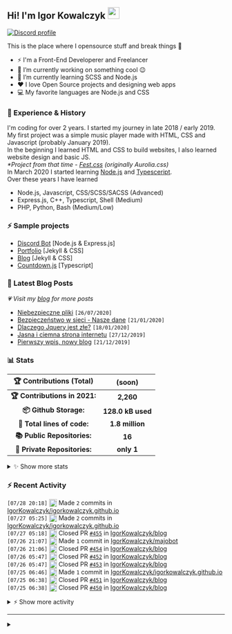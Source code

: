 <!-- ## Hi! I'm Igor Kowalczyk 🖐️ -->
## Hi! I'm Igor Kowalczyk <img src="https://raw.githubusercontent.com/igorkowalczyk/igorkowalczyk/master/src/images/wave.gif" width="27px">

[![Discord profile](https://discord.c99.nl/widget/theme-3/440200028292907048.png)](https://discord.com/users/440200028292907048)

This is the place where I opensource stuff and break things :rofl:

- ⚡  I'm a Front-End Developerer and Freelancer
- 🔭 I’m currently working on something cool :wink:
- 🌱 I’m currently learning SCSS and Node.js
- ❤️ I love Open Source projects and designing web apps
- 💻 My favorite languages are Node.js and CSS

### 💪 Experience & History
I'm coding for over 2 years. I started my journey in late 2018 / early 2019.<br>
My first project was a simple music player made with HTML, CSS and Javascript (probably January 2019).<br>
In the beginning I learned HTML and CSS to build websites, I also learned website design and basic JS.<br>
*\*Project from that time - [Fest.css](https://github.com/igorkowalczyk/fest) (originally Aurolia.css)*<br>
In March 2020 I started learning [Node.js](https://nodejs.org) and [Typesceript](https://www.typescriptlang.org).<br>
Over these years I have learned
 * Node.js, Javascript, CSS/SCSS/SACSS (Advanced)
 * Express.js, C++, Typescript, Shell (Medium)
 * PHP, Python, Bash (Medium/Low)

### ⚡ Sample projects

* [Discord Bot](https://github.com/aurolia-css/majo-rebuild) [Node.js & Express.js]
* [Portfolio](https://igorkowalczyk.github.io) [Jekyll & CSS] 
* [Blog](https://igorkowalczyk.github.io/blog) [Jekyll & CSS] 
* [Countdown.js](https://igorkowalczyk.github.io/countdown) [Typescript] 

### 📕 Latest Blog Posts
*💗 Visit my [blog](https://igorkowalczyk.github.io/blog) for more posts*
<!-- START_SECTION:feed -->
   - [Niebezpieczne pliki](https://igorkowalczyk.github.io/blog/internet/2020/07/27/Niebezpieczne-pliki) `[26/07/2020]`
- [Bezpieczeństwo w sieci - Nasze dane](https://igorkowalczyk.github.io/blog/internet/2020/01/22/Bezpiecze%C5%84stwo-w-sieci-nasze-dane) `[21/01/2020]`
- [Dlaczego Jquery jest złe?](https://igorkowalczyk.github.io/blog/internet/programowanie/javascript/2020/01/19/Dlaczego-Jquery-jest-z%C5%82e) `[18/01/2020]`
- [Jasna i ciemna strona internetu](https://igorkowalczyk.github.io/blog/internet/2019/12/28/Jasna-i-ciemna-strona-internetu) `[27/12/2019]`
- [Pierwszy wpis, nowy blog](https://igorkowalczyk.github.io/blog/offtop/2019/12/22/Pierwszy-wpis,-nowy-blog) `[21/12/2019]`
<!-- Posts last updated on Thu Jul 29 2021 05:56:32 GMT+0000 (Coordinated Universal Time) -->
   <!-- END_SECTION:feed -->

### 📊 Stats

<!--START_SECTION:waka-->
 | 🏆 Contributions (Total) | (soon) |
|:-:|:-:|
| **🏆 Contributions in 2021:** | **2,260**|
| **📦 Github Storage:** | **128.0 kB used**|
| **📝 Total lines of code:** | **1.8 million**|
| **📚 Public Repositories:** | **16** |
| **🔑 Private Repositories:** | **only 1** |
<details><summary>✨ Show more stats</summary>

#### 🌞 I work most during day 

```text
🌞 Morning    238 commits    █████░░░░░░░░░░░░░░░░░░░░   19.51% 
🌆 Daytime    550 commits    ███████████░░░░░░░░░░░░░░   45.08% 
🌃 Evening    418 commits    ████████░░░░░░░░░░░░░░░░░   34.26% 
🌙 Night      14 commits     ░░░░░░░░░░░░░░░░░░░░░░░░░   1.15%
```
#### 📅 I'm most productive on Tuesday 

```text
Monday       151 commits    ███░░░░░░░░░░░░░░░░░░░░░░   12.38% 
Tuesday      262 commits    █████░░░░░░░░░░░░░░░░░░░░   21.48% 
Wednesday    222 commits    ████░░░░░░░░░░░░░░░░░░░░░   18.2% 
Thursday     110 commits    ██░░░░░░░░░░░░░░░░░░░░░░░   9.02% 
Friday       159 commits    ███░░░░░░░░░░░░░░░░░░░░░░   13.03% 
Saturday     166 commits    ███░░░░░░░░░░░░░░░░░░░░░░   13.61% 
Sunday       150 commits    ███░░░░░░░░░░░░░░░░░░░░░░   12.3%
```


#### 📊 Weekly work stats 

```text
💬 Programming Languages: 
HTML                     1 hr 3 mins         █████████░░░░░░░░░░░░░░░░   36.6% 
SCSS                     58 mins             ████████░░░░░░░░░░░░░░░░░   34.19% 
JavaScript               24 mins             ███░░░░░░░░░░░░░░░░░░░░░░   14.18% 
YAML                     15 mins             ██░░░░░░░░░░░░░░░░░░░░░░░   9.09% 
Markdown                 6 mins              █░░░░░░░░░░░░░░░░░░░░░░░░   3.77%

💻 Operating System: 
Linux                    2 hrs 41 mins       ███████████████████████░░   93.55% 
Windows                  11 mins             █░░░░░░░░░░░░░░░░░░░░░░░░   6.45%
```

</details>

<!-- Wakatime stats generated at 2021-07-29 06:04:01.929705 -->
<!--END_SECTION:waka-->

### :zap: Recent Activity
<!--START_SECTION:activity-->
`[07/28 20:18]` <a href="https://github.com/igorkowalczyk" title="📝"><img alt="📝" src="https://github.com/igorkowalczykbot/github-activity/raw/master/icons/commit.png" align="top" height="18"></a> Made `2` commits in [IgorKowalczyk/igorkowalczyk.github.io](https://github.com/IgorKowalczyk/igorkowalczyk.github.io)  
`[07/27 05:25]` <a href="https://github.com/igorkowalczyk" title="📝"><img alt="📝" src="https://github.com/igorkowalczykbot/github-activity/raw/master/icons/commit.png" align="top" height="18"></a> Made `2` commits in [IgorKowalczyk/igorkowalczyk.github.io](https://github.com/IgorKowalczyk/igorkowalczyk.github.io)  
`[07/27 05:18]` <a href="https://github.com/igorkowalczyk" title="❌"><img alt="❌" src="https://github.com/igorkowalczykbot/github-activity/raw/master/icons/pr-close.png" align="top" height="18"></a> Closed PR [`#455`](https://github.com//IgorKowalczyk/blog/pull/455 'New comment by binance_liche') in [IgorKowalczyk/blog](https://github.com/IgorKowalczyk/blog)  
`[07/26 21:07]` <a href="https://github.com/igorkowalczyk" title="📝"><img alt="📝" src="https://github.com/igorkowalczykbot/github-activity/raw/master/icons/commit.png" align="top" height="18"></a> Made `1` commit in [IgorKowalczyk/majobot](https://github.com/IgorKowalczyk/majobot)  
`[07/26 21:06]` <a href="https://github.com/igorkowalczyk" title="❌"><img alt="❌" src="https://github.com/igorkowalczykbot/github-activity/raw/master/icons/pr-close.png" align="top" height="18"></a> Closed PR [`#454`](https://github.com//IgorKowalczyk/blog/pull/454 'New comment by TerryMet') in [IgorKowalczyk/blog](https://github.com/IgorKowalczyk/blog)  
`[07/26 05:47]` <a href="https://github.com/igorkowalczyk" title="❌"><img alt="❌" src="https://github.com/igorkowalczykbot/github-activity/raw/master/icons/pr-close.png" align="top" height="18"></a> Closed PR [`#452`](https://github.com//IgorKowalczyk/blog/pull/452 'New comment by forexinvestLog') in [IgorKowalczyk/blog](https://github.com/IgorKowalczyk/blog)  
`[07/26 05:47]` <a href="https://github.com/igorkowalczyk" title="❌"><img alt="❌" src="https://github.com/igorkowalczykbot/github-activity/raw/master/icons/pr-close.png" align="top" height="18"></a> Closed PR [`#453`](https://github.com//IgorKowalczyk/blog/pull/453 'New comment by Франшиза') in [IgorKowalczyk/blog](https://github.com/IgorKowalczyk/blog)  
`[07/25 06:46]` <a href="https://github.com/igorkowalczyk" title="📝"><img alt="📝" src="https://github.com/igorkowalczykbot/github-activity/raw/master/icons/commit.png" align="top" height="18"></a> Made `1` commit in [IgorKowalczyk/igorkowalczyk.github.io](https://github.com/IgorKowalczyk/igorkowalczyk.github.io)  
`[07/25 06:38]` <a href="https://github.com/igorkowalczyk" title="❌"><img alt="❌" src="https://github.com/igorkowalczykbot/github-activity/raw/master/icons/pr-close.png" align="top" height="18"></a> Closed PR [`#451`](https://github.com//IgorKowalczyk/blog/pull/451 'New comment by CasinoX') in [IgorKowalczyk/blog](https://github.com/IgorKowalczyk/blog)  
`[07/25 06:38]` <a href="https://github.com/igorkowalczyk" title="❌"><img alt="❌" src="https://github.com/igorkowalczykbot/github-activity/raw/master/icons/pr-close.png" align="top" height="18"></a> Closed PR [`#450`](https://github.com//IgorKowalczyk/blog/pull/450 'New comment by casino-x') in [IgorKowalczyk/blog](https://github.com/IgorKowalczyk/blog)  

<details><summary>⚡ Show more activity</summary>

`[07/25 06:38]` <a href="https://github.com/igorkowalczyk" title="❌"><img alt="❌" src="https://github.com/igorkowalczykbot/github-activity/raw/master/icons/pr-close.png" align="top" height="18"></a> Closed PR [`#449`](https://github.com//IgorKowalczyk/blog/pull/449 'New comment by casinoapksJak') in [IgorKowalczyk/blog](https://github.com/IgorKowalczyk/blog)  

</details>
<!--END_SECTION:activity-->

---

<details>
 <summary> </summary>
 <h5>The cake is a lie 🍰❤️</h5>
 <a href="https://igorkowalczyk.github.io"><img src="https://komarev.com/ghpvc/?username=igorkowalczyk&style=flat-square&color=333333&label=Github+profile+views" alt="Github profile views"></a>
</details>